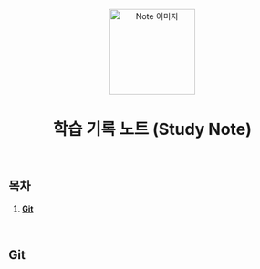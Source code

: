 <div align="center">
  <br />
  <img src="./images/README/note.png" alt="Note 이미지" width="150px" />
  <br />
  <h1>학습 기록 노트 (Study Note)</h1>
  <br />
</div>

## 목차

1. [**Git**](#Git)

<br/>

## Git
